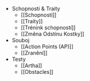 * Schopnosti & Traity
    * [[Schopnosti]]
    * [[Traity]]
    * [[Trénink schopností]]
    * [[Změna Odstínu Kostky]]
* Souboj
    * [[Action Points (AP)]]
    * [[Zranění]]
* Testy
    * [[Artha]]
    * [[Obstacles]]